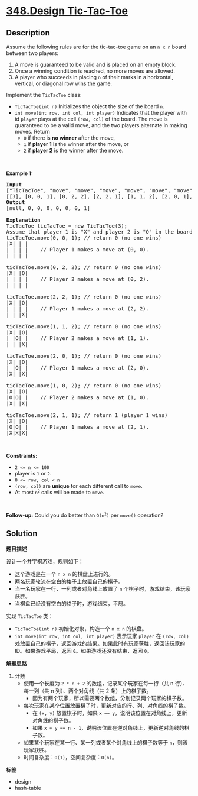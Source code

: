 # [348.Design Tic-Tac-Toe](https://leetcode.com/problems/design-tic-tac-toe/description/)

## Description

<p>Assume the following rules are for the tic-tac-toe game on an <code>n x n</code> board between two players:</p>

<ol>
  <li>A move is guaranteed to be valid and is placed on an empty block.</li>
  <li>Once a winning condition is reached, no more moves are allowed.</li>
  <li>A player who succeeds in placing <code>n</code> of their marks in a horizontal, vertical, or diagonal row wins the game.</li>
</ol>

<p>Implement the <code>TicTacToe</code> class:</p>

<ul>
  <li><code>TicTacToe(int n)</code> Initializes the object the size of the board <code>n</code>.</li>
  <li><code>int move(int row, int col, int player)</code> Indicates that the player with id <code>player</code> plays at the cell <code>(row, col)</code> of the board. The move is guaranteed to be a valid move, and the two players alternate in making moves. Return
  <ul>
    <li><code>0</code> if there is <strong>no winner</strong> after the move,</li>
    <li><code>1</code> if <strong>player 1</strong> is the winner after the move, or</li>
    <li><code>2</code> if <strong>player 2</strong> is the winner after the move.</li>
  </ul>
  </li>
</ul>

<p>&nbsp;</p>
<p><strong class="example">Example 1:</strong></p>

<pre>
<strong>Input</strong>
[&quot;TicTacToe&quot;, &quot;move&quot;, &quot;move&quot;, &quot;move&quot;, &quot;move&quot;, &quot;move&quot;, &quot;move&quot;, &quot;move&quot;]
[[3], [0, 0, 1], [0, 2, 2], [2, 2, 1], [1, 1, 2], [2, 0, 1], [1, 0, 2], [2, 1, 1]]
<strong>Output</strong>
[null, 0, 0, 0, 0, 0, 0, 1]

<strong>Explanation</strong>
TicTacToe ticTacToe = new TicTacToe(3);
Assume that player 1 is &quot;X&quot; and player 2 is &quot;O&quot; in the board.
ticTacToe.move(0, 0, 1); // return 0 (no one wins)
|X| | |
| | | |    // Player 1 makes a move at (0, 0).
| | | |

ticTacToe.move(0, 2, 2); // return 0 (no one wins)
|X| |O|
| | | |    // Player 2 makes a move at (0, 2).
| | | |

ticTacToe.move(2, 2, 1); // return 0 (no one wins)
|X| |O|
| | | |    // Player 1 makes a move at (2, 2).
| | |X|

ticTacToe.move(1, 1, 2); // return 0 (no one wins)
|X| |O|
| |O| |    // Player 2 makes a move at (1, 1).
| | |X|

ticTacToe.move(2, 0, 1); // return 0 (no one wins)
|X| |O|
| |O| |    // Player 1 makes a move at (2, 0).
|X| |X|

ticTacToe.move(1, 0, 2); // return 0 (no one wins)
|X| |O|
|O|O| |    // Player 2 makes a move at (1, 0).
|X| |X|

ticTacToe.move(2, 1, 1); // return 1&nbsp;(player 1 wins)
|X| |O|
|O|O| |    // Player 1 makes a move at (2, 1).
|X|X|X|
</pre>

<p>&nbsp;</p>
<p><strong>Constraints:</strong></p>

<ul>
  <li><code>2 &lt;= n &lt;= 100</code></li>
  <li>player is <code>1</code> or <code>2</code>.</li>
  <li><code>0 &lt;= row, col &lt; n</code></li>
  <li><code>(row, col)</code> are <strong>unique</strong> for each different call to <code>move</code>.</li>
  <li>At most <code>n<sup>2</sup></code> calls will be made to <code>move</code>.</li>
</ul>

<p>&nbsp;</p>
<p><strong>Follow-up:</strong> Could you do better than <code>O(n<sup>2</sup>)</code> per <code>move()</code> operation?</p>

## Solution

**题目描述**

设计一个井字棋游戏，规则如下：

- 这个游戏是在一个 `n x n` 的棋盘上进行的。
- 两名玩家轮流在空白的格子上放置自己的棋子。
- 当一名玩家在一行、一列或者对角线上放置了 `n` 个棋子时，游戏结束，该玩家获胜。
- 当棋盘已经没有空白的格子时，游戏结束，平局。

实现 `TicTacToe` 类：

- `TicTacToe(int n)` 初始化对象，构造一个 `n x n` 的棋盘。
- `int move(int row, int col, int player)` 表示玩家 `player` 在 `(row, col)` 处放置自己的棋子，返回游戏的结果。如果此时有玩家获胜，返回该玩家的 ID。如果游戏平局，返回 `0`。如果游戏还没有结束，返回 `0`。

**解题思路**

1. 计数
   - 使用一个长度为 `2 * n + 2` 的数组，记录某个玩家在每一行（共 n 行）、每一列（共 n 列）、两个对角线（共 2 条）上的棋子数。
     - 因为有两个玩家，所以需要两个数组，分别记录两个玩家的棋子数。
   - 每次玩家在某个位置放置棋子时，更新对应的行、列、对角线的棋子数。
     - 在 `(x, y)` 放置棋子时，如果 `x == y`，说明该位置在对角线上，更新对角线的棋子数。
     - 如果 `x + y == n - 1`，说明该位置在逆对角线上，更新逆对角线的棋子数。
   - 如果某个玩家在某一行、某一列或者某个对角线上的棋子数等于 `n`，则该玩家获胜。
   - 时间复杂度：`O(1)`，空间复杂度：`O(n)`。

**标签**

- design
- hash-table
